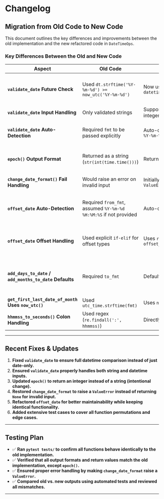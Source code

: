 # Changelog

## Migration from Old Code to New Code
This document outlines the key differences and improvements between the old implementation and the new refactored code in `DateTimeOps`.

### **Key Differences Between the Old and New Code**

| **Aspect**               | **Old Code** | **New Code** | **Impact** |
|--------------------------|-------------|-------------|------------|
| **`validate_date` Future Check** | Used `dt.strftime('%Y-%m-%d') >= now_utc('%Y-%m-%d')` | Now uses `dt >= datetime.datetime.now(datetime.timezone.utc)` | ✅ Corrected logic, now accounts for full datetime comparison |
| **`validate_date` Input Handling** | Only validated strings | Supports both `str` and `datetime` objects, rejects integers | ✅ Improved robustness |
| **`validate_date` Auto-Detection** | Required `fmt` to be passed explicitly | Auto-detects between `%Y-%m-%d %H:%M:%S` and `%Y-%m-%d` | ✅ Backward compatible, better usability |
| **`epoch()` Output Format** | Returned as a string (`str(int(time.time()))`) | Returns an integer (`int(time.time())`) | ⚠️ **Potential Change**—we decided to keep it |
| **`change_date_format()` Fail Handling** | Would raise an error on invalid input | Initially returned `None`, but now raises `ValueError` | ✅ Now matches old behavior |
| **`offset_date` Auto-Detection** | Required `from_fmt`, assumed `%Y-%m-%d %H:%M:%S` if not provided | Auto-detects format based on string length | ✅ More flexible, but ensures backward compatibility |
| **`offset_date` Offset Handling** | Used explicit `if-elif` for offset types | Uses `relativedelta(**{offset_type: offset_amount})` | ✅ More maintainable, but functionally identical |
| **`add_days_to_date` / `add_months_to_date` Defaults** | Required `to_fmt` | Defaults to `from_fmt` if `to_fmt` is `None` | ✅ More user-friendly, maintains backward compatibility |
| **`get_first_last_date_of_month` Uses `now_utc()`** | Used `utc_time.strftime(fmt)` | Uses `now_utc(fmt="%Y-%m-%d")` | ✅ Identical behavior |
| **`hhmmss_to_seconds()` Colon Handling** | Used regex (`re.findall(':', hhmmss)`) | Directly splits `hhmmss.split(':')` | ✅ Simpler, functionally identical |

---

## **Recent Fixes & Updates**
1. **Fixed `validate_date` to ensure full datetime comparison instead of just date-only.**
2. **Ensured `validate_date` properly handles both string and datetime inputs.**
3. **Updated `epoch()` to return an integer instead of a string (intentional change).**
4. **Restored `change_date_format` to raise a `ValueError` instead of returning `None` for invalid input.**
5. **Refactored `offset_date` for better maintainability while keeping identical functionality.**
6. **Added extensive test cases to cover all function permutations and edge cases.**

---

## **Testing Plan**
- ✅ **Ran `pytest tests/` to confirm all functions behave identically to the old implementation.**
- ✅ **Verified that all output formats and return values match the old implementation, except `epoch()`.**
- ✅ **Ensured proper error handling by making `change_date_format` raise a `ValueError`.**
- ✅ **Compared old vs. new outputs using automated tests and reviewed all mismatches.**

---
